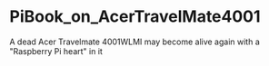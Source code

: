 # PiBook_on_AcerTravelMate4001
A dead Acer Travelmate 4001WLMI may become alive again with a "Raspberry Pi heart" in it
